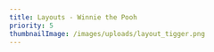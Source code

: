 ```yaml
---
title: Layouts - Winnie the Pooh
priority: 5
thumbnailImage: /images/uploads/layout_tigger.png
---
```

